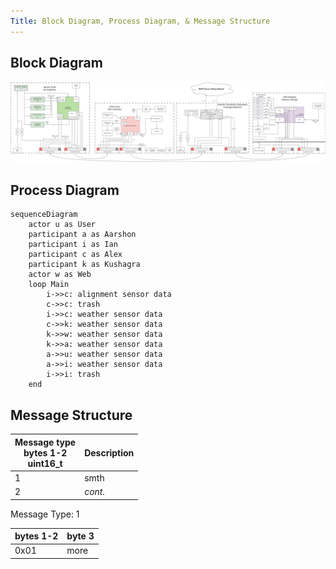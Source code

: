 ```yaml
---
Title: Block Diagram, Process Diagram, & Message Structure
---
```


## Block Diagram

![block diagram](./assets/images/block.png)

## Process Diagram

``` mermaid
sequenceDiagram
    actor u as User
    participant a as Aarshon
    participant i as Ian
    participant c as Alex
    participant k as Kushagra
    actor w as Web
    loop Main
        i->>c: alignment sensor data
        c->>c: trash
        i->>c: weather sensor data
        c->>k: weather sensor data
        k->>w: weather sensor data
        k->>a: weather sensor data
        a->>u: weather sensor data
        a->>i: weather sensor data
        i->>i: trash
    end
```

## Message Structure

Message type<br>bytes 1-2<br>uint16_t | Description
---|---
1 | smth
2 | *cont.*

Message Type: 1

bytes 1-2 | byte 3
---|---
0x01 | more
